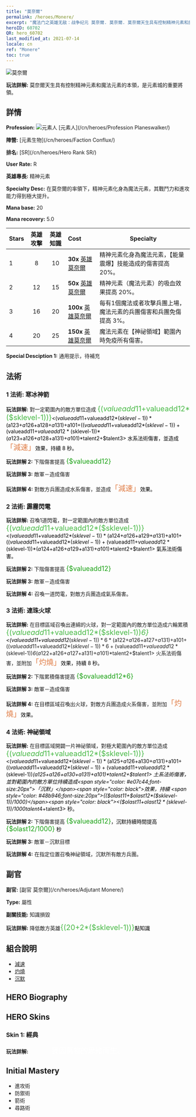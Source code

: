 ```yaml
---
title: "莫奈爾"
permalink: /heroes/Monere/
excerpt: "魔法门之英雄无敌：战争纪元 莫奈爾. 莫奈爾. 莫奈爾天生具有控制精神元素和魔法元素的本領，是元素城的重要將領。"
heroID: 60702
QR: hero_60702
last_modified_at: 2021-07-14
locale: cn
ref: "Monere"
toc: true
---
```

  ![莫奈爾](/images/h/h_Monere.jpg)

 **玩法詳解:** 莫奈爾天生具有控制精神元素和魔法元素的本領，是元素城的重要將領。
## 詳情
 **Profession:** ![元素人](/images/h/h_prof_13.png)  [元素人](/cn/heroes/Profession Planeswalker/)

 **陣營:** [元素生物](/cn/heroes/Faction Conflux/)

 **排名:** [SR](/cn/heroes/Hero Rank SR/)

 **User Rate:** R

 **英雄專長:** 精神元素

 **Specialty Desc:** 在莫奈爾的率領下，精神元素化身為魔法元素，其戰鬥力和進攻能力得到極大提升。

 **Mana base:** 20

 **Mana recovery:** 5.0


  | Stars | 英雄攻擊 | 英雄知識 | Cost |     Specialty     |
  |---------|:---------------:|:---------------:|:--|--------------------|
  |    1    | 8 | 10 | **30x** [英雄莫奈爾](/cn/Items/her_379/) | 精神元素化身為魔法元素，【能量震爆】技能造成的傷害提高 20%。 |
  |    2    | 12 | 15 | **50x** [英雄莫奈爾](/cn/Items/her_379/) | 精神元素（魔法元素）的吸血效果提高 20%。 |
  |    3    | 16 | 20 | **100x** [英雄莫奈爾](/cn/Items/her_379/) | 每有1個魔法或者攻擊兵團上場，魔法元素的兵團傷害和兵團免傷提高 3%。 |
  |    4    | 20 | 25 | **150x** [英雄莫奈爾](/cn/Items/her_379/) | 魔法元素在【神祕領域】範圍內時免疫所有傷害。 |

 **Special Desciption 1:** 通用提示，待補充

## 法術
### 1 法術: 寒冰神箭
 **玩法詳解:** 對一定範圍內的敵方單位造成 <span style="color: #48b946;font-size:20px">{($valueadd11+$valueadd12*($sklevel-1))}</span><span style="color: black"><($valueadd11+$valueadd12*($sklevel-1))*($a123+$a126+$a128+$a131)+$a101+(($valueadd11+$valueadd12*($sklevel-1))+($valueadd11+$valueadd12*($sklevel-1))*($a123+$a126+$a128+$a131)+$a101)*$talent2+$talent3> 水系法術傷害，並造成<span style="color: #e07c44;font-size:20px">「減速」</span><span style="color: black">效果，持續 8 秒。

 **玩法詳解 2:** 下階傷害提高 <span style="color: #1ca216;font-size:18px">{$valueadd12}</span><span style="color: black">

 **玩法詳解 3:** 敵軍－造成傷害

 **玩法詳解 4:** 對敵方兵團造成水系傷害，並造成<span style="color: #e07c44;font-size:20px">「減速」</span><span style="color: black">效果。

### 2 法術: 霹靂閃電
 **玩法詳解:** 召喚1道閃電，對一定範圍內的敵方單位造成 <span style="color: #48b946;font-size:20px">{($valueadd11+$valueadd12*($sklevel-1))}</span><span style="color: black"><($valueadd11+$valueadd12*($sklevel-1))*($a124+$a126+$a129+$a131)+$a101+(($valueadd11+$valueadd12*($sklevel-1))+($valueadd11+$valueadd12*($sklevel-1))*($a124+$a126+$a129+$a131)+$a101)*$talent2+$talent1> 氣系法術傷害。

 **玩法詳解 2:** 下階傷害提高 <span style="color: #1ca216;font-size:18px">{$valueadd12}</span><span style="color: black">

 **玩法詳解 3:** 敵軍－造成傷害

 **玩法詳解 4:** 召喚一道閃電，對敵方兵團造成氣系傷害。

### 3 法術: 連珠火球
 **玩法詳解:** 在目標區域召喚出連綿的火球，對一定範圍內的敵方單位造成六輪累積<span style="color: #48b946;font-size:20px"> {($valueadd11+$valueadd12*($sklevel-1))*6}</span><span style="color: black"><($valueadd11+$valueadd12*($sklevel-1))*6*($a122+$a126+$a127+$a131)+$a101+(($valueadd11+$valueadd12*($sklevel-1))*6+($valueadd11+$valueadd12*($sklevel-1))*6*($a122+$a126+$a127+$a131)+$a101)*$talent2+$talent1> 火系法術傷害，並附加<span style="color: #e07c44;font-size:20px">「灼燒」</span><span style="color: black">效果，持續 8 秒。

 **玩法詳解 2:** 下階累積傷害提高 <span style="color: #1ca216;font-size:18px">{$ovalueadd12*6}</span><span style="color: black">

 **玩法詳解 3:** 敵軍－造成傷害

 **玩法詳解 4:** 在目標區域召喚出火球，對敵方兵團造成火系傷害，並附加<span style="color: #e07c44;font-size:20px">「灼燒」</span><span style="color: black">效果。

### 4 法術: 神祕領域
 **玩法詳解:** 在目標區域開闢一片神祕領域，對極大範圍內的敵方單位造成 <span style="color: #48b946;font-size:20px">{($valueadd11+$valueadd12*($sklevel-1))}</span><span style="color: black"><($valueadd11+$valueadd12*($sklevel-1))*($a125+$a126+$a130+$a131)+$a101+(($valueadd11+$valueadd12*($sklevel-1))+($valueadd11+$valueadd12*($sklevel-1))*($a125+$a126+$a130+$a131)+$a101)*$talent2+$talent1> 土系法術傷害，並對範圍內的敵方單位持續造成<span style="color: #e07c44;font-size:20px">「沉默」</span><span style="color: black">效果，持續 <span style="color: #48b946;font-size:20px">{($olast11+$olast12*($sklevel-1))/1000}</span><span style="color: black"><($olast11+$olast12*($sklevel-1))/1000*$talent4+$talent3> 秒。

 **玩法詳解 2:** 下階傷害提高 <span style="color: #1ca216;font-size:18px">{$valueadd12}</span><span style="color: black">，沉默持續時間提高 <span style="color: #1ca216;font-size:18px">{$olast12/1000}</span><span style="color: black"> 秒

 **玩法詳解 3:** 敵軍－沉默目標

 **玩法詳解 4:** 在指定位置召喚神祕領域，沉默所有敵方兵團。


## 副官

 **副官:**  [副官 莫奈爾](/cn/heroes/Adjutant Monere/) 

 **Type:**  屬性 

 **副關技能:**  知識損毀 

 **玩法詳解:** 降低敵方英雄<span style="color: #48b946;font-size:20px">{(20+2*($sklevel-1))}</span><span style="color: black">點知識

## 組合說明

* [減速](/cn/combination/減速/) 
* [灼燒](/cn/combination/灼燒/) 
* [沉默](/cn/combination/沉默/) 

## HERO Biography

## HERO Skins
### Skin 1: **經典**

 **玩法詳解:** <span style="color: #ffffff;font-size:20px">　　　我因萬物的思緒而生。</span>



## Initial Mastery
   - 進攻術
   - 防禦術
   - 箭術
   - 尋路術
